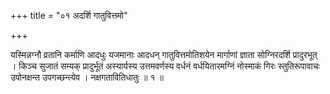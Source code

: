 +++
title = "०१ अदर्शि गातुवित्तमो"

+++

यस्मिन्नग्नौ व्रतानि कर्माणि आदधुः यजमानाः आदधन् गातुवित्तमोतिशयेन मार्गाणां ज्ञाता सोग्निरदर्शि प्रादुरभूत् । किञ्च सुजातं सम्यक् प्रादुर्भूतं अस्यार्यस्य उत्तमवर्णस्य वर्धनं वर्धयितारमग्निं नोस्माकं गिरः स्तुतिरूपावाचः उपोनक्षन्त उपगच्छन्त्येव । नक्षगतावितिधातुः ॥ १ ॥